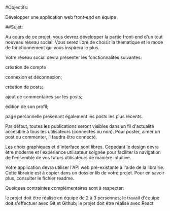 #Objectifs:

Développer une application web front-end en équipe

##Sujet:

Au cours de ce projet, vous devrez développer la partie front-end d'un tout
nouveau réseau social. Vous serez libre de choisir la thématique et le mode de
fonctionnement qui vous inspirera le plus.

Votre réseau social devra présenter les fonctionnalités suivantes:

création de compte

connexion et déconnexion;

création de posts;

ajout de commentaires sur les posts;

édition de son profil;

page personnelle présenant également les posts les plus récents.

Par défaut, toutes les publications seront visibles dans un fil d'actualité
accesible à tous les utilisateurs (connectés ou non). Pour poster, aimer un post
ou commenter, il faudra être connecté.

Les choix graphiques et d'interface sont libres. Cepedant le design devra être
moderne et l'expérience utilisateur soignée pour faciliter la navigation de
l'ensemble de vos futurs utilisateurs de manière intuitive.

Votre application devra utiliser l'API web pré-existante à l'aide de la
librairie. Cette librairie est à copier dans un dossier lib de votre projet.
Pour en savoir plus, consulter le fichier readme.

Quelques contraintes complémentaires sont à respecter:

le projet doit être réalisé en équipe de 2 à 3 personnes; le travail d'équipe
doit s'effectuer avec Git et Github; le projet doit être réalisé avec React
